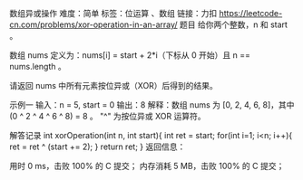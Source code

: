 数组异或操作
难度：简单
标签：位运算 、数组
链接：力扣 https://leetcode-cn.com/problems/xor-operation-in-an-array/
题目
给你两个整数，n 和 start 。

数组 nums 定义为：nums[i] = start + 2*i（下标从 0 开始）且 n == nums.length 。

请返回 nums 中所有元素按位异或（XOR）后得到的结果。

示例一
输入：n = 5, start = 0
输出：8
解释：数组 nums 为 [0, 2, 4, 6, 8]，其中 (0 ^ 2 ^ 4 ^ 6 ^ 8) = 8 。
     "^" 为按位异或 XOR 运算符。

解答记录
int xorOperation(int n, int start){
    int ret = start;
    for(int i=1; i<n; i++){
        ret = ret ^ (start += 2);
    }
    return ret;
}
返回信息：

用时 0 ms，击败 100% 的 C 提交；
内存消耗 5 MB，击败 100% 的 C 提交；
